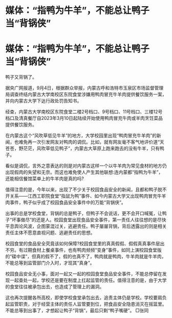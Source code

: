 # 媒体：“指鸭为牛羊”，不能总让鸭子当“背锅侠”

# 媒体：“指鸭为牛羊”，不能总让鸭子当“背锅侠”

鸭子又背锅了。

据央广网报道，9月4日，根据群众举报，内蒙古呼和浩特市玉泉区市场监督管理局调查终结内蒙古大学南校区东院食堂涉嫌用鸭肉冒充牛羊肉提供餐饮服务一案，并向内蒙古大学下达行政处罚告知书。

经查，内蒙古大学南校区东院食堂二楼2号档口、9号档口、11号档口、三楼12号档口及清真餐厅自2023年3月10日起陆续开始使用鸭肉冒充牛肉或羊肉烹饪菜品提供餐饮服务。

在内蒙古这个“风吹草低见牛羊”的地方，大学校园里出现“鸭肉冒充牛羊肉”的新闻，也难免再一次引发网友对鸭肉的调侃。比如，就有网友毫不客气地评价道“天苍苍，野茫茫，风吹草低见鸭子”，内蒙古大草原上跑来跑去的没有牛羊，只有鸭子。

看似是调侃，言外之意表达的则是对内蒙古这样一个以牛羊肉为常见食材的地方仍出现假肉的失望和无奈。而这也难免使人产生其他联想:连内蒙都“指鸭为牛羊”，还能相信餐馆菜单上的牛羊肉是真的吗?

值得注意的是，今年以来，出现了不少关于校园食品安全的新闻，且都和鸭子脱不开关系——江西工职院食堂“指鼠为鸭”事件、如今内蒙古大学又出现鸭肉冒充牛羊肉事件，鸭子似乎成了校园食品安全事件中的万能“背锅侠”。

出事的总是学校食堂，背锅的总是鸭子，但鸭子不会说话，更不会开口喊冤，让鸭子“坏事做尽”的还是人。校园食堂出现食品安全事件，第一责任人往往想的是尽快平息舆论风波，企图蒙混过关，逃避责任。鸭子屡屡背锅，背后透露出的则是相关责任主体不愿意直视问题、逃避责任的思想。

校园食堂的食品安全究竟该如何保障?校园食堂里的真真假假、假假真真事件层出不穷。有过期食材上餐桌事件，也有鸭肉频频“变身”事件，如同上演校园食堂版的“碟中谍”，但真的假不了，假的也真不了，鸭肉就是鸭肉，牛羊肉就是牛羊肉，不能总等到监管部门介入时，才现其“真身”。

校园食品安全无小事，面对一起又一起的校园食堂食品安全事件，不能总停留在发现一起查处一起，学校还是要在制度上扛起监管的责任。值得注意的是，由于大学的食堂往往被承包出去，也造成了管理上的漏洞。

这也再次提醒各所高校，即使学校食堂承包出去，追责主体仍是学校。学校要肩负起监管职责，对于经营主体的责任人监管要到位，把食品安全隐患消灭在摇篮里。不能总等到出事了，才想起让鸭子“背锅”，最后只剩“鸭子嘴硬”。
□张同


